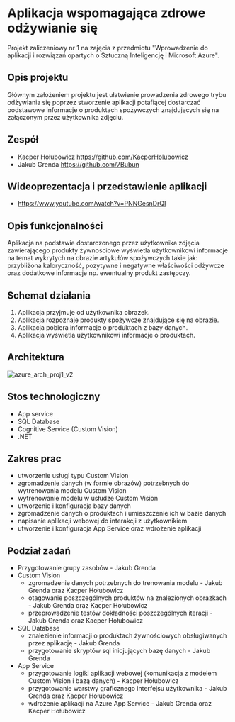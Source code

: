 # Aplikacja wspomagająca zdrowe odżywianie się
Projekt zaliczeniowy nr 1 na zajęcia z przedmiotu "Wprowadzenie do aplikacji i rozwiązań opartych o Sztuczną Inteligencję i Microsoft Azure".

## Opis projektu
Głównym założeniem projektu jest ułatwienie prowadzenia zdrowego trybu odżywiania się poprzez stworzenie aplikacji potafiącej dostarczać podstawowe informacje o produktach spożywczych znajdujących się na załączonym przez użytkownika zdjęciu.

## Zespół
- Kacper Hołubowicz https://github.com/KacperHolubowicz
- Jakub Grenda https://github.com/7Bubun

## Wideoprezentacja i przedstawienie aplikacji
- https://www.youtube.com/watch?v=PNNGesnDrQI

## Opis funkcjonalności
Aplikacja na podstawie dostarczonego przez użytkownika zdjęcia zawierającego produkty żywnościowe wyświetla użytkownikowi informacje na temat wykrytych na obrazie artykułów spożywczych takie jak: przybliżona kaloryczność, pozytywne i negatywne właściwości odżywcze oraz dodatkowe informacje np. ewentualny produkt zastępczy.

## Schemat działania 
1. Aplikacja przyjmuje od użytkownika obrazek.
2. Aplikacja rozpoznaje produkty spożywcze znajdujące się na obrazie.
3. Aplikacja pobiera informacje o produktach z bazy danych.
4. Aplikacja wyświetla użytkownikowi informacje o produktach.

## Architektura
![azure_arch_proj1_v2](https://user-images.githubusercontent.com/62255561/140944571-dc086a48-c6ce-462b-a667-a94ddb02fb8d.jpg)

## Stos technologiczny
- App service
- SQL Database
- Cognitive Service (Custom Vision)
- .NET

## Zakres prac
- utworzenie usługi typu Custom Vision
- zgromadzenie danych (w formie obrazów) potrzebnych do wytrenowania modelu Custom Vision
- wytrenowanie modelu w usłudze Custom Vision
- utworzenie i konfiguracja bazy danych
- zgromadzenie danych o produktach i umieszczenie ich w bazie danych
- napisanie aplikacji webowej do interakcji z użytkownikiem
- utworzenie i konfiguracja App Service oraz wdrożenie aplikacji

## Podział zadań
- Przygotowanie grupy zasobów - Jakub Grenda
- Custom Vision
  - zgromadzenie danych potrzebnych do trenowania modelu - Jakub Grenda oraz Kacper Hołubowicz
  - otagowanie poszczególnych produktów na znalezionych obrazkach - Jakub Grenda oraz Kacper Hołubowicz
  - przeprowadzenie testów dokładności poszczególnych iteracji - Jakub Grenda oraz Kacper Hołubowicz
- SQL Database
  - znalezienie informacji o produktach żywnościowych obsługiwanych przez aplikację - Jakub Grenda
  - przygotowanie skryptów sql inicjujących bazę danych - Jakub Grenda
- App Service
  - przygotowanie logiki aplikacji webowej (komunikacja z modelem Custom Vision i bazą danych) - Kacper Hołubowicz
  - przygotowanie warstwy graficznego interfejsu użytkownika - Jakub Grenda oraz Kacper Hołubowicz
  - wdrożenie aplikacji na Azure App Service - Jakub Grenda oraz Kacper Hołubowicz
 

